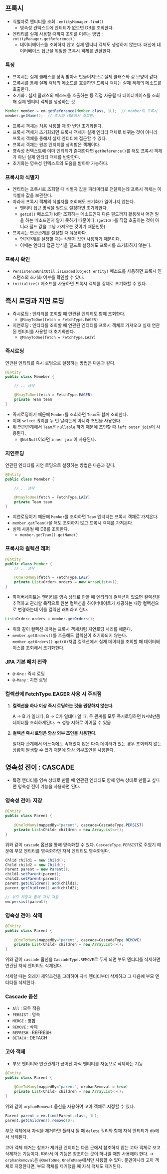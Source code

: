## 프록시

- 식별자로 엔티티를 조회 : `entityManager.find()`
    - 영속성 컨텍스트에 엔티티가 없으면 DB를 조회한다.
- 엔티티를 실제 사용할 때까지 조회를 미루는 방법 : `entityManager.getReference()`
    - 데이터베이스를 조회하지 않고 실제 엔티티 객체도 생성하지 않는다. 대신에 데이터베이스 접근을 위임한 프록시 객체를 반환한다.

### 특징

- 프록시는 실제 클래스를 상속 받아서 만들어지므로 실제 클래스와 겉 모양이 같다.
- 프록시를 통해 실제 객체의 메소드를 호출하면 프록시 객체는 실제 객체의 메소드를 호출한다.
- 초기화 : 실제 클래스의 메소드를 호출하는 등 직접 사용될 때 데이터베이스를 조회해 실제 엔티티 객체를 생성하는 것

```java
Member member = em.getReference(Member.class, 1L);  // member의 프록시 
member.getName();  // 초기화 (DB에서 조회함)
```

- 프록시 객체는 처음 사용할 때 한 번만 초기화된다.
- 프록시 객체가 초기화되면 프록시 객체가 실제 엔티티 객체로 바뀌는 것이 아니라 프록시 객체를 통해서 실제 엔티티에 접근할 수 있다.
- 프록시 객체는 원본 엔티티를 상속받은 객체이다.
- 영속성 컨텍스트에 이미 엔티티가 존재한다면 `getReference()`를 해도 프록시 객체가 아닌 실제 엔티티 객체를 반환한다.
- 초기화는 영속성 컨텍스트의 도움을 받아야 가능하다.

### 프록시와 식별자

- 엔티티는 프록시로 조회할 때 식별자 값을 파라미터로 전달하는데 프록시 객체는 이 식별자 값을 보관한다.
- 따라서 프록시 객체의 식별자를 조회해도 초기화가 일어나지 않는다.
    - 엔티티 접근 방식을 필드로 설정하면 초기화한다.
    - `getId()` 메소드가 id만 조회하는 메소드인지 다른 필드까지 활용해서 어떤 일을 하는 메소드인지 알지 못하기 때문이다. (`getId()`를 직접 호출하는 것이 아니라 필드 값을 그냥 가져오는 것이기 때문인듯)
- 프록시는 연관관계를 설정할 때 유용하다.
    - 연관관계를 설정할 때는 식별자 값만 사용하기 때문이다.
    - 이때는 엔티티 접근 방식을 필드로 설정해도 프록시를 초기화하지 않는다.

### 프록시 확인

- `PersistenceUnitUtil.isLoaded(Object entity)` 메소드를 사용하면 프록시 인스턴스의 초기화 여부를 확인할 수 있다.
- `initialize()` 메소드를 사용하면 프록시 객체를 강제로 초기화할 수 있다.

## 즉시 로딩과 지연 로딩

- 즉시로딩 : 엔티티를 조회할 때 연관된 엔티티도 함께 조회한다.
    - `@ManyToOne(fetch = FetchType.EAGER)`
- 지연로딩 : 엔티티를 조회할 때 연관된 엔티티를 프록시 객체로 가져오고 실제 연관된 엔티티를 사용할 때 초기화한다.
    - `@ManyToOne(fetch = FetchType.LAZY)`

### 즉시로딩

연관된 엔티티를 즉시 로딩으로 설정하는 방법은 다음과 같다.

```java
@Entity
public class Memeber {

	// .. 생략

	@MnayToOne(fetch = FetchType.EAGER)
	private Team team
}
```

- 즉시로딩이기 때문에 `Member`를 조회하면 `Team`도 함께 조회한다.
- 이때 `select` 쿼리를 두 번 날리는게 아니라 조인을 사용한다.
- 위 연관관계에서 `Team`은 `nullable` 하기 때문에 조인할 때 `left outer join`이 사용된다.
    - `@NotNull`이라면 `inner join`이 사용된다.

### 지연로딩

연관된 엔티티를 지연 로딩으로 설정하는 방법은 다음과 같다.

```java
@Entity
public class Memeber {

	// .. 생략

	@MnayToOne(fetch = FetchType.LAZY)
	private Team team
}
```

- 지연로딩이기 때문에 `Member`를 조회하면 `Team` 엔티티는 프록시 객체로 가져온다.
- `member.getTeam()`을 해도 조회하지 않고 프록시 객체를 가져온다.
- 실제 사용될 때 DB를 조회한다.
    - `member.getTeam().getName()`

### 프록시와 컬렉션 래퍼

```java
@Entity
public class Member {
	// .. 생략

	@OneToMany(fetch = FetchType.LAZY)
	private List<Order> orders = new ArrayList<>();
}
```

- 하이버네이트는 엔티티를 영속 상태로 만들 때 엔티티에 컬렉션이 있으면 컬렉션을 추적하고 관리할 목적으로 원본 컬렉션을 하이버네이트가 제공하는 내장 컬렉션으로 변경하는데 이를 컬렉션 래퍼라고 한다.

```java
List<Order> orders = member.getOrders();
```

- 위와 같이 컬렉션 래퍼는 프록시 객체처럼 지연로딩 처리를 해준다.
- `member.getOrders()`를 호출해도 컬렉션이 초기화되지 않는다. `member.getOrders().get(0)`처럼 컬렉션에서 실제 데이터를 조회할 때 데이터베이스를 조회해서 초기화한다.

### JPA 기본 페치 전략

- `@~One` : 즉시 로딩
- `@~Many` : 지연 로딩

### 컬렉션에 FetchType.EAGER 사용 시 주의점

1. **컬렉션을 하나 이상 즉시 로딩하는 것을 권장하지 않는다.**
    
    A → B 가 일대다, B → C가 일대다 일 때, 두 관계를 모두 즉시로딩하면 N*M만큼 데이터를 조회하게된다. → 성능 저하로 이어질 수 있음
    
2. ****************************************************************************************************************************컬렉션 즉시 로딩은 항상 외부 조인을 사용한다.****************************************************************************************************************************
    
    일대다 관계에서 어느쪽에도 속해있지 않은 다쪽 데이터가 있는 경우 조회되지 않는 상황이 발생할 수 있기 때문에 항상 외부조인을 사용한다.
    

## 영속성 전이 : CASCADE

- 특정 엔티티를 영속 상태로 만들 때 연관된 엔티티도 함께 영속 상태로 만들고 싶다면 영속성 전이 기능을 사용하면 된다.

### 영속성 전이: 저장

```java
@Entity
public class Parent {
	
	@OneToMany(mappedBy="parent", cascade=CascadeType.PERSIST)
	private List<Child> children = new ArrayList<>();
}
```

위와 같이 `cascade` 옵션을 통해 영속화할 수 있다. `CascadeType.PERSIST`로 주었기 때문에 부모 엔티티를 영속화하면 자식 엔티티도 영속화된다.

```java
Chlid child1 = new Child();
Child child2 = new Child();
Parent parent = new Parent();
child1.setParent(parent);
child2.setParent(parent);
parent.getChildren().add(child1);
parent.getChidlren().add(child2);

// 부모 저장과 함께 자식 저장
em.persist(parent);
```

### 영속성 전이: 삭제

```java
@Entity
public class Parent {
	
	@OneToMany(mappedBy="parent", cascade=CascadeType.REMOVE)
	private List<Child> children = new ArrayList<>();
}
```

위와 같이 `cascade` 옵션을 `CascadeType.REMOVE`로 두게 되면 부모 엔티티를 삭제하면 연관된 자식 엔티티도 삭제된다.

삭제할 때는 외래키 제약조건을 고려하여 자식 엔티티부터 삭제하고 그 다음에 부모 엔티티를 삭제한다.

### Cascade 옵션

- `All` : 모두 적용
- `PERSIST` : 영속
- `MERGE` : 병합
- `REMOVE` : 삭제
- `REFRESH` : REFRESH
- `DETACH` : DETACH

### 고아 객체

- 부모 엔티티와 연관관계가 끊어진 자식 엔티티를 자동으로 삭제하는 기능

```java
@Entity
public class Parent {
	
	@OneToMany(mappedBy="parent", orphanRemoval = true)
	private List<Child> children = new ArrayList<>();
}
```

위와 같이 `orphanRemoval` 옵션을 사용하여 고아 객체로 지정할 수 있다.

```java
Parent parent = em.find(Parent.class, 1L);
parent.getChildren().removd(0);
```

부모 객체에서 자식을 제거하면 플러시 될 때 `delete` 쿼리와 함께 자식 엔티티가 db에서 삭제된다. 

고아 객체 제거는 참조가 제거된 엔티티는 다른 곳에서 참조하지 않는 고아 객체로 보고 삭제하는 기능이다. 따라서 이 기능은 참조하는 곳이 하나일 때만 사용해야 한다. → `orphanRemoval`은 `@OneToOne`, `OneToMany`에서만 사용할 수 있다. 뿐만아니라 고아 객체로 지정한다면, 부모 객체를 제거했을 때 자식 객체도 제거된다.

